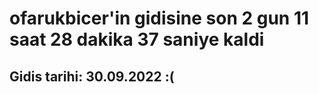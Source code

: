 # ofarukbicer'in gidisine son 2 gun 11 saat 28 dakika 37 saniye kaldi

## Gidis tarihi: 30.09.2022 :(